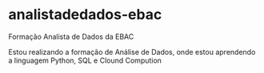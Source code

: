 # analistadedados-ebac
 Formação Analista de Dados da EBAC

Estou realizando a formação de Análise de Dados, onde estou aprendendo a linguagem Python, SQL e Clound Compution 

